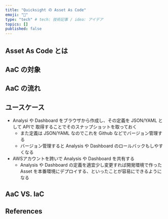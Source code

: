 ```yaml
---
title: "Quicksight の Asset As Code"
emoji: "👏"
type: "tech" # tech: 技術記事 / idea: アイデア
topics: []
published: false
---
```


## Asset As Code とは


## AaC の対象


## AaC の流れ


## ユースケース

* Analysi や Dashboard をブラウザから作成し、その定義を JSON/YAML として APIで 取得することでそのスナップショットを取っておく
  * また定義は JSON/YAML なのでこれを Github などでバージョン管理する
  * バージョン管理すると Analysis や Dashboard のロールバックもしやすくなる
* AWSアカウントを跨いで Analysis や Dashboard を共有する
  * Analysis や Dashboard の定義を適宜少し変更すれば開発環境で作った Asset を本番環境にデプロイする、といったことが容易にできるようになる


## AaC VS. IaC


## References